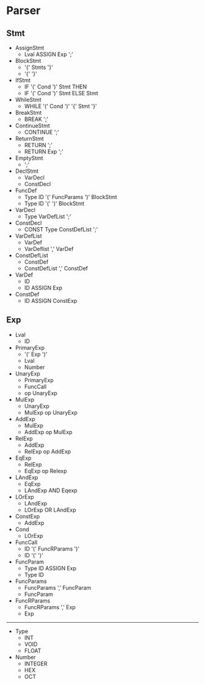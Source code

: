 # Parser  
## Stmt  
- AssignStmt
    - Lval ASSIGN Exp ';'
- BlockStmt
    - '{' Stmts '}'
    - '{' '}'
- IfStmt
    - IF '(' Cond ')' Stmt THEN
    - IF '(' Cond ')' Stmt ELSE Stmt
- WhileStmt
    - WHILE '(' Cond ')' '{' Stmt '}'
- BreakStmt
    - BREAK ';'
- ContinueStmt
    - CONTINUE ';'
- ReturnStmt
    - RETURN ';'
    - RETURN Exp ';'
- EmptyStmt
    - ';'
- DeclStmt  
    - VarDecl
    - ConstDecl
- FuncDef
    - Type ID '(' FuncParams ')' BlockStmt
    - Type ID '(' ')' BlockStmt
- VarDecl
    - Type VarDefList ';'
- ConstDecl
    - CONST Type ConstDefList ';'
- VarDefList
    - VarDef
    - VarDeflist ',' VarDef
- ConstDefList
    - ConstDef
    - ConstDefList ',' ConstDef
- VarDef
    - ID
    - ID ASSIGN Exp
- ConstDef
    - ID ASSIGN ConstExp

## Exp  
- Lval
    - ID
- PrimaryExp
    - '(' Exp ')'
    - Lval
    - Number
- UnaryExp
    - PrimaryExp
    - FuncCall
    - op UnaryExp
- MulExp
    - UnaryExp
    - MulExp op UnaryExp
- AddExp
    - MulExp
    - AddExp op MulExp
- RelExp
    - AddExp
    - RelExp op AddExp
- EqExp
    - RelExp
    - EqExp op Relexp
- LAndExp
    - EqExp
    - LAndExp AND Eqexp
- LOrExp
    - LAndExp
    - LOrExp OR LAndExp
- ConstExp
    - AddExp
- Cond
    - LOrExp
- FuncCall
    - ID '(' FuncRParams ')'
    - ID '(' ')'
- FuncParam
    - Type ID ASSIGN Exp
    - Type ID
- FuncParams
    - FuncParams ',' FuncParam
    - FuncParam
- FuncRParams
    - FuncRParams ',' Exp
    - Exp

---

- Type
    - INT
    - VOID
    - FLOAT
- Number
    - INTEGER
    - HEX
    - OCT